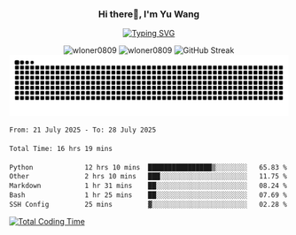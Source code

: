 <h3 align="center">Hi there👋, I'm Yu Wang</h1>

<p align="center"><a href="https://git.io/typing-svg"><img src="https://readme-typing-svg.demolab.com?font=Alex+Brush&size=18&pause=1000&color=716A50&background=6F66FF00&center=true&vCenter=true&width=435&lines=To+love+oneself+is+the+beginning+of+a+lifelong+romance.+%E2%80%94+Oscar+Wilde" alt="Typing SVG" /></a></p>


<p align="center">
 <img src="https://github-readme-stats.vercel.app/api/top-langs?username=wloner0809&show_icons=true&locale=en&layout=compact" alt="wloner0809" height=120 />
 <img src="https://github-readme-stats.vercel.app/api?username=wloner0809&show_icons=true&locale=en" alt="wloner0809" height=120 />
 <img src="https://github-readme-streak-stats.herokuapp.com?user=wloner0809&theme=microsoft" alt="GitHub Streak" height=120 />
 <img src="https://github.com/Wloner0809/Wloner0809/blob/output/github-contribution-grid-snake.svg">
</p>
 
<!--START_SECTION:waka-->

```txt
From: 21 July 2025 - To: 28 July 2025

Total Time: 16 hrs 19 mins

Python             12 hrs 10 mins  ████████████████▒░░░░░░░░   65.83 %
Other              2 hrs 10 mins   ███░░░░░░░░░░░░░░░░░░░░░░   11.75 %
Markdown           1 hr 31 mins    ██░░░░░░░░░░░░░░░░░░░░░░░   08.24 %
Bash               1 hr 25 mins    ██░░░░░░░░░░░░░░░░░░░░░░░   07.69 %
SSH Config         25 mins         ▓░░░░░░░░░░░░░░░░░░░░░░░░   02.28 %
```

<!--END_SECTION:waka-->

[![Total Coding Time](https://wakatime.com/badge/user/3b010e91-e8bb-445f-9eac-c8ab5bc30cb6.svg)](https://wakatime.com/@3b010e91-e8bb-445f-9eac-c8ab5bc30cb6)
